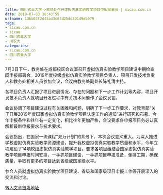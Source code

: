```yaml
---
title: 四川农业大学->教务处召开虚拟仿真实验教学项目申报部署会 | sicau.com.cn
date: 2019-07-03 18:43:59
urlname: 13bb03f2d45ad3c84d25dc30149eb979
tags: 
- sicau.com.cn
- sicau
- 四川农业大学
- 川农大
categories:
- sicau.com.cn
- 四川农业大学
---
```



7月3日下午，教务处在成都校区会议室召开虚拟仿真实验教学项目建设中期检查既申报部署会。2019年度校级虚拟仿真实验教学项目负责人、项目开发技术负责人和教务处相关人员参加会议，会议由教务处副处长陈礼清主持。

各项目负责人汇报了项目进展情况、存在的问题和下一步工作计划等内容，项目开发技术负责人就项目开发过程中有关技术问题作了会议发言。

会议协调了项目建设过程有关困难和问题，明确了下一步工作要求，对教育部“关于开展2019年度国家虚拟仿真实验教学项目认定工作的通知”进行研究和布暑。今年申报条件和往年有一定变化，相比往年更加严格，会议要求各申报项目务必认真解析最新申报要求与技术要求。

会议指出，在国家一流课程“双万计划”的背景下，本次会议意义重大。为深入推进学校虚拟仿真实验教学资源建设，提升我校虚拟仿真实验教学质量和水平，今年立项建设了14项校级虚拟仿真实验教学项目。要求各项目组结合国家虚拟仿真实验教学项目申报时间安排，一手抓项目建设，一手抓项目申报准备，倒排工期，确保质量，争取有更多的项目达到省级或国家级水平。

参会人员就虚拟仿真实验教学项目建设、省级和国家级项目申报工作等开展深入的交流和讨论。





[转入文章首发地址](https://news.sicau.edu.cn/info/1078/52445.htm)